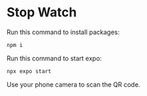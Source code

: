 # Stop Watch

Run this command to install packages:

```console
npm i
```
Run this command to start expo:
```console
npx expo start
```
Use your phone camera to scan the QR code.

